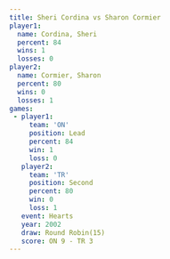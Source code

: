 ```yaml
---
title: Sheri Cordina vs Sharon Cormier
player1:               
  name: Cordina, Sheri 
  percent: 84          
  wins: 1              
  losses: 0            
player2:               
  name: Cormier, Sharon
  percent: 80          
  wins: 0              
  losses: 1            
games:
 - player1:        
     team: 'ON'    
     position: Lead
     percent: 84   
     win: 1        
     loss: 0       
   player2:          
     team: 'TR'      
     position: Second
     percent: 80     
     win: 0          
     loss: 1         
   event: Hearts        
   year: 2002           
   draw: Round Robin(15)
   score: ON 9 - TR 3   
---
```

